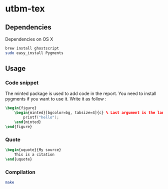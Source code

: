 # utbm-tex

## Dependencies
Dependencies on OS X
```bash
brew install ghostscript
sudo easy_install Pygments
```

## Usage

### Code snippet
The minted package is used to add code in the report. You need to install pygments if you want to use it. Write it as follow :
```latex
\begin{figure}
	\begin{minted}[bgcolor=bg, tabsize=4]{c} % Last argument is the language
		printf("hello");
	\end{minted}
\end{figure}
```

### Quote
```latex
\begin{uquote}{My source}
	This is a citation
\end{uquote}
```

### Compilation
```bash
make
```



